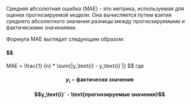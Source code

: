 Средняя абсолютная ошибка (MAE) - это метрика, используемая для оценки прогнозируемой модели. Она вычисляется путем взятия среднего абсолютного значения разницы между прогнозируемыми и фактическими значениями.

Формула MAE выглядит следующим образом:
#### $$
MAE = \frac{1} {n} * \sum{|y_\text{i} - y_\text{i}`|}
$$
где 
#### $$ y_\text{i} - \text{фактически значения}$$
#### $$y_\text{i}` - \text{прогнозируемые значения}$$

